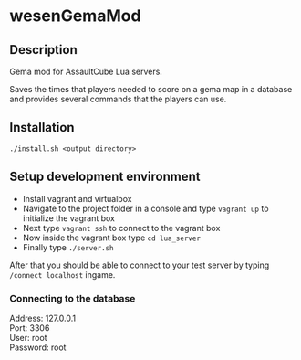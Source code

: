 wesenGemaMod
============

Description
-----------

Gema mod for AssaultCube Lua servers.

Saves the times that players needed to score on a gema map in a database and provides several commands that the players can use.


Installation
------------

`./install.sh <output directory>`


Setup development environment
-----------------------------

* Install vagrant and virtualbox
* Navigate to the project folder in a console and type ````vagrant up```` to initialize the vagrant box
* Next type ````vagrant ssh```` to connect to the vagrant box
* Now inside the vagrant box type ````cd lua_server````
* Finally type ````./server.sh````

After that you should be able to connect to your test server by typing ````/connect localhost```` ingame.

### Connecting to the database ###

Address: 127.0.0.1 <br>
Port: 3306 <br>
User: root <br>
Password: root
